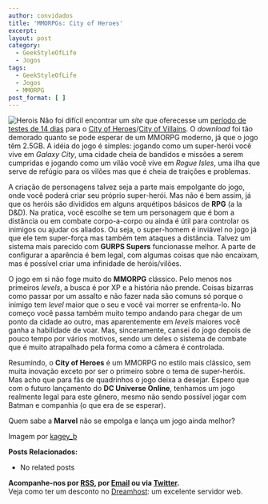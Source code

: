 ```yaml
---
author: convidados
title: 'MMORPGs: City of Heroes'
excerpt:
layout: post
category:
  - GeekStyleOfLife
  - Jogos
tags:
  - GeekStyleOfLife
  - Jogos
  - MMORPG
post_format: [ ]
---
```

![Herois][1] Não foi difícil encontrar um *site* que oferecesse um [período de testes de 14 dias][2] para o [City of Heroes][3]/[City of Villains][4]. O *download* foi tão demorado quanto se pode esperar de um MMORPG moderno, já que o jogo têm 2.5GB. A idéia do jogo é simples: jogando como um super-herói você vive em *Galaxy City*, uma cidade cheia de bandidos e missões a serem cumpridas e jogando como um vilão você vive em *Rogue Isles*, uma ilha que serve de refúgio para os vilões mas que é cheia de traições e problemas. 

A criação de personagens talvez seja a parte mais empolgante do jogo, onde você poderá criar seu próprio super-herói. Mas não é bem assim, já que os heróis são divididos em alguns arquétipos básicos de **RPG** (a la D&D). Na pratica, você escolhe se tem um personagem que é bom a distância ou em combate corpo-a-corpo ou ainda é útil para controlar os inimigos ou ajudar os aliados. Ou seja, o super-homem é inviável no jogo já que ele tem super-força mas também tem ataques a distância. Talvez um sistema mais parecido com **GURPS Supers** funcionasse melhor. A parte de configurar a aparência é bem legal, com algumas coisas que não encaixam, mas é possível criar uma infinidade de heróis/vilões. 

O jogo em si não foge muito do **MMORPG** clássico. Pelo menos nos primeiros *levels*, a busca é por XP e a história não prende. Coisas bizarras como passar por um assalto e não fazer nada são comuns só porque o inimigo tem *level* maior que o seu e você vai morrer se enfrenta-lo. No começo você passa também muito tempo andando para chegar de um ponto da cidade ao outro, mas aparentemente em *levels* maiores você ganha a habilidade de voar. Mas, sinceramente, cansei do jogo depois de pouco tempo por vários motivos, sendo um deles o sistema de combate que é muito atrapalhado pela forma como a câmera é controlada. 

Resumindo, o **City of Heroes** é um MMORPG no estilo mais clássico, sem muita inovação exceto por ser o primeiro sobre o tema de super-heróis. Mas acho que para fãs de quadrinhos o jogo deixa a desejar. Espero que com o futuro lançamento do **DC Universe Online**, tenhamos um jogo realmente legal para este gênero, mesmo não sendo possível jogar com Batman e companhia (o que era de se esperar).  
  
  


Quem sabe a **Marvel** não se empolga e lança um jogo ainda melhor?

  
Imagem por [kagey_b][5]  


**Posts Relacionados:** 
*   No related posts









**Acompanhe-nos por [ RSS][7], por [Email][8] ou via [Twitter][9].**  
Veja como ter um desconto no [Dreamhost][10]: um excelente servidor web.

 [1]: http://vidageek.net/wp-content/uploads/2008/08/herois.jpg
 [2]: http://www.cityofheroes.com/trial/index.html "período de testes de 14 dias"
 [3]: http://en.wikipedia.org/wiki/City_of_Heroes "City of Heroes"
 [4]: http://en.wikipedia.org/wiki/City_of_Villains "City of Villains"
 [5]: http://flickr.com/photos/kagey_b/623840155/ "kagey_b"
 [6]: https://twitter.com/share
 [7]: http://feeds.feedburner.com/VidaGeek
 [8]: http://feedburner.google.com/fb/a/mailverify?uri=VidaGeek&loc=pt_BR
 [9]: http://twitter.com/blogvidageek
 [10]: http://vidageek.net/dreamhost/
